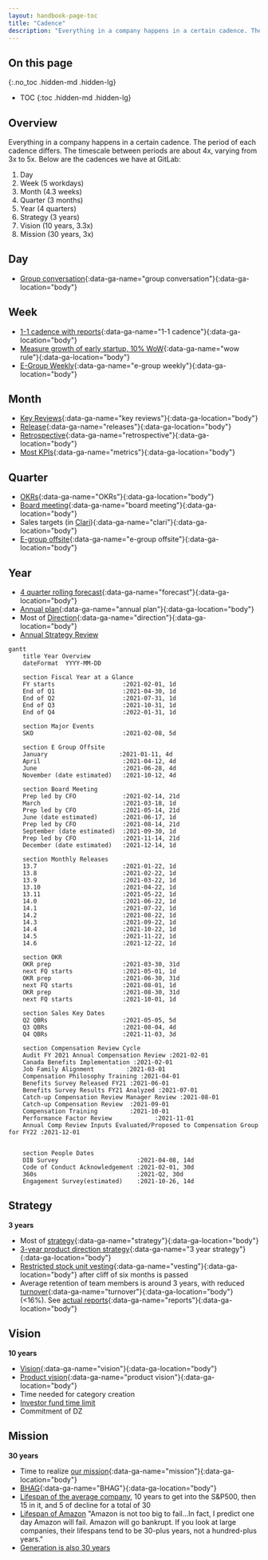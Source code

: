 ```yaml
---
layout: handbook-page-toc
title: "Cadence"
description: "Everything in a company happens in a certain cadence. The period of each cadence differs. Learn about the cadences we have at GitLab."
---
```


## On this page
{:.no_toc .hidden-md .hidden-lg}

- TOC
{:toc .hidden-md .hidden-lg}

## Overview

Everything in a company happens in a certain cadence.
The period of each cadence differs.
The timescale between periods are about 4x, varying from 3x to 5x.
Below are the cadences we have at GitLab:

1. Day
1. Week (5 workdays)
1. Month (4.3 weeks)
1. Quarter (3 months)
1. Year (4 quarters)
1. Strategy (3 years)
1. Vision (10 years, 3.3x)
1. Mission (30 years, 3x)

## Day

- [Group conversation](/handbook/group-conversations/){:data-ga-name="group conversation"}{:data-ga-location="body"}

## Week

- [1-1 cadence with reports](/handbook/leadership/1-1/){:data-ga-name="1-1 cadence"}{:data-ga-location="body"}
- [Measure growth of early startup, 10% WoW](https://about.gitlab.com/blog/2020/05/05/wow-rule/){:data-ga-name="wow rule"}{:data-ga-location="body"}
- [E-Group Weekly](/handbook/e-group-weekly/){:data-ga-name="e-group weekly"}{:data-ga-location="body"}

## Month

- [Key Reviews](/handbook/key-review/){:data-ga-name="key reviews"}{:data-ga-location="body"}
- [Release](/releases/){:data-ga-name="releases"}{:data-ga-location="body"}
- [Retrospective](/handbook/communication/#kickoffs){:data-ga-name="retrospective"}{:data-ga-location="body"}
- [Most KPIs](/company/kpis/){:data-ga-name="metrics"}{:data-ga-location="body"}

## Quarter

- [OKRs](/company/okrs/){:data-ga-name="OKRs"}{:data-ga-location="body"}
- [Board meeting](/handbook/board-meetings/#board-meeting-process){:data-ga-name="board meeting"}{:data-ga-location="body"}
- Sales targets (in [Clari](/handbook/business-technology/tech-stack/#clari)){:data-ga-name="clari"}{:data-ga-location="body"}
- [E-group offsite](/company/offsite/){:data-ga-name="e-group offsite"}{:data-ga-location="body"}

## Year

- [4 quarter rolling forecast](/handbook/finance/financial-planning-and-analysis/#quarterly-forecast-rolling-four-quarters){:data-ga-name="forecast"}{:data-ga-location="body"}
- [Annual plan](/handbook/finance/financial-planning-and-analysis/#planning-process--gitlab){:data-ga-name="annual plan"}{:data-ga-location="body"}
- Most of [Direction](/direction/){:data-ga-name="direction"}{:data-ga-location="body"}
- [Annual Strategy Review](/company/offsite/#recurring-discussion-topics)

```mermaid
gantt
    title Year Overview
    dateFormat  YYYY-MM-DD

    section Fiscal Year at a Glance
    FY starts                   :2021-02-01, 1d
    End of Q1                   :2021-04-30, 1d
    End of Q2                   :2021-07-31, 1d
    End of Q3                   :2021-10-31, 1d
    End of Q4                   :2022-01-31, 1d

    section Major Events
    SKO                         :2021-02-08, 5d

    section E Group Offsite
    January                    :2021-01-11, 4d
    April                       :2021-04-12, 4d
    June                        :2021-06-28, 4d
    November (date estimated)   :2021-10-12, 4d

    section Board Meeting
    Prep led by CFO             :2021-02-14, 21d
    March                       :2021-03-18, 1d
    Prep led by CFO             :2021-05-14, 21d
    June (date estimated)       :2021-06-17, 1d
    Prep led by CFO             :2021-08-14, 21d
    September (date estimated)  :2021-09-30, 1d
    Prep led by CFO             :2021-11-14, 21d
    December (date estimated)   :2021-12-14, 1d

    section Monthly Releases
    13.7                        :2021-01-22, 1d
    13.8                        :2021-02-22, 1d
    13.9                        :2021-03-22, 1d
    13.10                       :2021-04-22, 1d
    13.11                       :2021-05-22, 1d
    14.0                        :2021-06-22, 1d
    14.1                        :2021-07-22, 1d
    14.2                        :2021-08-22, 1d
    14.3                        :2021-09-22, 1d
    14.4                        :2021-10-22, 1d
    14.5                        :2021-11-22, 1d
    14.6                        :2021-12-22, 1d

    section OKR
    OKR prep                    :2021-03-30, 31d
    next FQ starts              :2021-05-01, 1d
    OKR prep                    :2021-06-30, 31d
    next FQ starts              :2021-08-01, 1d
    OKR prep                    :2021-08-30, 31d
    next FQ starts              :2021-10-01, 1d

    section Sales Key Dates
    Q2 QBRs                     :2021-05-05, 5d
    Q3 QBRs                     :2021-08-04, 4d
    Q4 QBRs                     :2021-11-03, 3d

    section Compensation Review Cycle
    Audit FY 2021 Annual Compensation Review :2021-02-01
    Canada Benefits Implementation :2021-02-01
    Job Family Alignment         :2021-03-01
    Compensation Philosophy Training :2021-04-01
    Benefits Survey Released FY21 :2021-06-01
    Benefits Survey Results FY21 Analyzed :2021-07-01
    Catch-up Compensation Review Manager Review :2021-08-01
    Catch-up Compensation Review  :2021-09-01
    Compensation Training         :2021-10-01
    Performance Factor Review            :2021-11-01
    Annual Comp Review Inputs Evaluated/Proposed to Compensation Group for FY22 :2021-12-01


    section People Dates
    DIB Survey                      :2021-04-08, 14d
    Code of Conduct Acknowledgement :2021-02-01, 30d
    360s                            :2021-Q2, 30d
    Engagement Survey(estimated)    :2021-10-26, 14d
```

## Strategy

**3 years**

- Most of [strategy](/company/strategy/){:data-ga-name="strategy"}{:data-ga-location="body"}
- [3-year product direction strategy](/direction/#3-year-strategy){:data-ga-name="3 year strategy"}{:data-ga-location="body"}
- [Restricted stock unit vesting](/handbook/stock-options/#vesting){:data-ga-name="vesting"}{:data-ga-location="body"} after cliff of six months is passed
- Average retention of team members is around 3 years, with reduced [turnover](/handbook/people-group/people-operations-metrics/#team-member-turnover){:data-ga-name="turnover"}{:data-ga-location="body"} (<16%). See [actual reports](/handbook/people-group/people-operations-metrics/#reporting){:data-ga-name="reports"}{:data-ga-location="body"}

## Vision

**10 years**

- [Vision](/company/vision/){:data-ga-name="vision"}{:data-ga-location="body"}
- [Product vision](/direction/#vision){:data-ga-name="product vision"}{:data-ga-location="body"}
- Time needed for category creation
- [Investor fund time limit](https://www.strictlybusinesslawblog.com/2017/06/29/the-life-cycle-of-a-private-equity-or-venture-capital-fund/)
- Commitment of DZ

## Mission

**30 years**

- Time to realize [our mission](/company/mission/#mission){:data-ga-name="mission"}{:data-ga-location="body"}
- [BHAG](/company/mission/#big-hairy-audacious-goal){:data-ga-name="BHAG"}{:data-ga-location="body"}
- [Lifespan of the average company](https://www.bbc.com/news/business-16611040), 10 years to get into the S&P500, then 15 in it, and 5 of decline for a total of 30
- [Lifespan of Amazon](https://www.forbes.com/sites/richardkestenbaum/2018/11/16/amazon-is-not-too-big-to-fail-bezos/#65fba0621626) "Amazon is not too big to fail...In fact, I predict one day Amazon will fail. Amazon will go bankrupt. If you look at large companies, their lifespans tend to be 30-plus years, not a hundred-plus years."
- [Generation is also 30 years](https://www.ncbi.nlm.nih.gov/pubmed/10677323)

